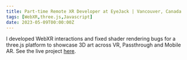 ```yaml
---
title: Part-time Remote XR Developer at EyeJack | Vancouver, Canada
tags: [WebXR,three.js,Javascript]
date: 2023-05-09T00:00:00Z
---
```


I developed WebXR interactions and fixed shader rendering bugs for a three.js platform to showcase 3D art across VR, Passthrough and Mobile AR. See the live project [here](https://eyejack.xyz).
